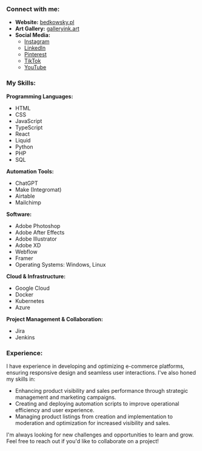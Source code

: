 

### Connect with me:

* **Website:** [bedkowsky.pl](bedkowsky.pl)
* **Art Gallery:** [galleryink.art](galleryink.art)
* **Social Media:**
    * [Instagram](https://instagram.com/galleryink_art)
    * [LinkedIn](https://linkedin.com/in/krystian-bedkowski-a1ba82164)
    * [Pinterest](https://pinterest.com/galleryinkart)
    * [TikTok](https://tiktok.com/@galleryink.art)
    * [YouTube](https://youtube.com/@galleryinkart)

### My Skills:

**Programming Languages:** 

* HTML
* CSS
* JavaScript
* TypeScript
* React
* Liquid
* Python
* PHP
* SQL

**Automation Tools:**

* ChatGPT
* Make (Integromat)
* Airtable
* Mailchimp

**Software:** 

* Adobe Photoshop
* Adobe After Effects
* Adobe Illustrator
* Adobe XD
* Webflow
* Framer
* Operating Systems: Windows, Linux

**Cloud & Infrastructure:**

* Google Cloud
* Docker
* Kubernetes
* Azure

**Project Management & Collaboration:**

* Jira
* Jenkins

### Experience:

I have experience in developing and optimizing e-commerce platforms, ensuring responsive design and seamless user interactions.  I've also honed my skills in:

* Enhancing product visibility and sales performance through strategic management and marketing campaigns.
* Creating and deploying automation scripts to improve operational efficiency and user experience.
* Managing product listings from creation and implementation to moderation and optimization for increased visibility and sales.

I'm always looking for new challenges and opportunities to learn and grow. Feel free to reach out if you'd like to collaborate on a project! 
